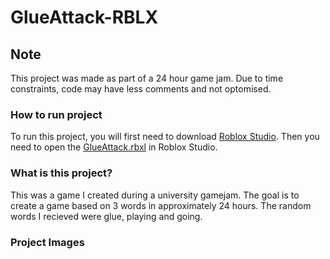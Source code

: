 # GlueAttack-RBLX

## Note
This project was made as part of a 24 hour game jam. Due to time constraints, code may have less comments and not optomised.

### How to run project
To run this project, you will first need to download [Roblox Studio](https://www.roblox.com/create). Then you need to open the [GlueAttack.rbxl](GlueAttack.rbxl) in Roblox Studio.

### What is this project?
This was a game I created during a university gamejam. The goal is to create a game based on 3 words in approximately 24 hours. The random words I recieved were glue, playing and going.

### Project Images
